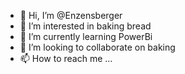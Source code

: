 - 👋 Hi, I’m @Enzensberger
- 👀 I’m interested in baking bread
- 🌱 I’m currently learning PowerBi
- 💞️ I’m looking to collaborate on baking
- 📫 How to reach me ...

<!---
Enzensberger/Enzensberger is a ✨ special ✨ repository because its `README.md` (this file) appears on your GitHub profile.
You can click the Preview link to take a look at your changes.
--->
